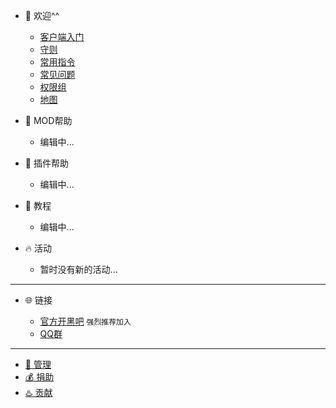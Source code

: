 * 🎉 欢迎^^

  * [客户端入门](welcome/client.md)
  * [守则](welcome/rules.md)
  * [常用指令](welcome/commands.md)
  * [常见问题](welcome/faq.md)
  * [权限组](welcome/groups.md)
  * [地图](welcome/worlds.md)

* 📖 MOD帮助
  
  * 编辑中...

* 📖 插件帮助

  * 编辑中...
  
* 📖 教程

  * 编辑中...
  

* 🔥 活动

  * 暂时没有新的活动...

----
* 🌐 链接

  * [官方开黑吧](https://kaihei.co/bPw8sV) `强烈推荐加入`
  * [QQ群](https://jq.qq.com/?_wv=1027&k=t7GbS4p6)

----
* [👮 管理](staff.md)
* [💰 捐助](sponsor.md)
* [♨️ 贡献](contribution.md)